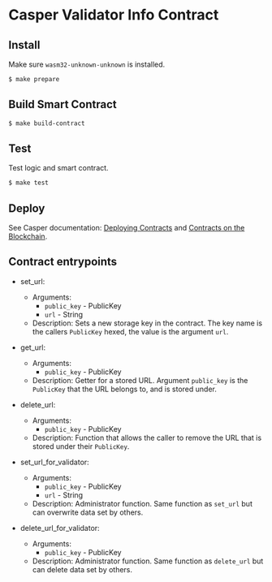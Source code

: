 # Casper Validator Info Contract

## Install
Make sure `wasm32-unknown-unknown` is installed.
```bash
$ make prepare
```

## Build Smart Contract
```bash
$ make build-contract
```

## Test
Test logic and smart contract.
```bash
$ make test
```

## Deploy

See Casper documentation: [Deploying Contracts](https://docs.casperlabs.io/en/latest/dapp-dev-guide/deploying-contracts.html) and [Contracts on the Blockchain](https://docs.casperlabs.io/en/latest/dapp-dev-guide/calling-contracts.html).

## Contract entrypoints

- set_url:
    - Arguments:
        - `public_key` - PublicKey
        - `url` - String
    - Description: Sets a new storage key in the contract. The key name is the callers `PublicKey` hexed, the value is the argument `url`.

- get_url:
    - Arguments:
        - `public_key` - PublicKey
    - Description: Getter for a stored URL. Argument `public_key` is the `PublicKey` that the URL belongs to, and is stored under.

- delete_url:
    - Arguments: 
        - `public_key` - PublicKey
    - Description: Function that allows the caller to remove the URL that is stored under their `PublicKey`.

- set_url_for_validator:
    - Arguments:
        - `public_key` - PublicKey
        - `url` - String
    - Description: Administrator function. Same function as `set_url` but can overwrite data set by others.

- delete_url_for_validator:
    - Arguments:
        - `public_key` - PublicKey
    - Description: Administrator function. Same function as `delete_url` but can delete data set by others.

